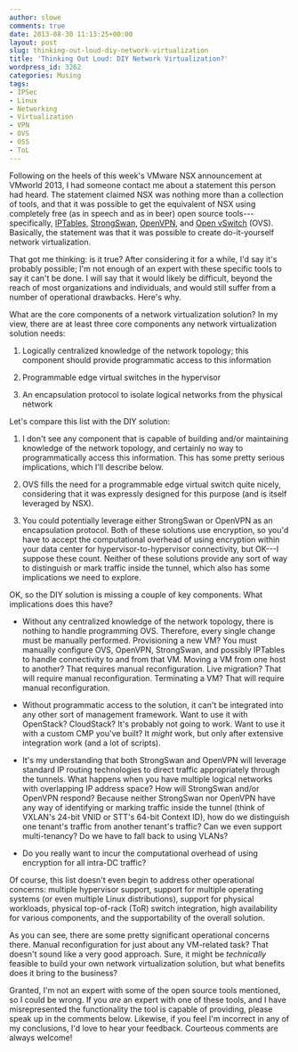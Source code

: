 ```yaml
---
author: slowe
comments: true
date: 2013-08-30 11:13:25+00:00
layout: post
slug: thinking-out-loud-diy-network-virtualization
title: 'Thinking Out Loud: DIY Network Virtualization?'
wordpress_id: 3262
categories: Musing
tags:
- IPSec
- Linux
- Networking
- Virtualization
- VPN
- OVS
- OSS
- ToL
---
```


Following on the heels of this week's VMware NSX announcement at VMworld 2013, I had someone contact me about a statement this person had heard. The statement claimed NSX was nothing more than a collection of tools, and that it was possible to get the equivalent of NSX using completely free (as in speech and as in beer) open source tools---specifically, [IPTables](http://www.netfilter.org), [StrongSwan](https://www.strongswan.org), [OpenVPN](http://openvpn.net/index.php/open-source.html), and [Open vSwitch](http://openvswitch.org) (OVS). Basically, the statement was that it was possible to create do-it-yourself network virtualization.

That got me thinking: is it true? After considering it for a while, I'd say it's probably possible; I'm not enough of an expert with these specific tools to say it can't be done. I will say that it would likely be difficult, beyond the reach of most organizations and individuals, and would still suffer from a number of operational drawbacks. Here's why.

What are the core components of a network virtualization solution? In my view, there are at least three core components any network virtualization solution needs:

1. Logically centralized knowledge of the network topology; this component should provide programmatic access to this information

2. Programmable edge virtual switches in the hypervisor

3. An encapsulation protocol to isolate logical networks from the physical network

Let's compare this list with the DIY solution:

1. I don't see any component that is capable of building and/or maintaining knowledge of the network topology, and certainly no way to programmatically access this information. This has some pretty serious implications, which I'll describe below.

2. OVS fills the need for a programmable edge virtual switch quite nicely, considering that it was expressly designed for this purpose (and is itself leveraged by NSX).

3. You could potentially leverage either StrongSwan or OpenVPN as an encapsulation protocol. Both of these solutions use encryption, so you'd have to accept the computational overhead of using encryption within your data center for hypervisor-to-hypervisor connectivity, but OK---I suppose these count. Neither of these solutions provide any sort of way to distinguish or mark traffic inside the tunnel, which also has some implications we need to explore.

OK, so the DIY solution is missing a couple of key components. What implications does this have?

* Without any centralized knowledge of the network topology, there is nothing to handle programming OVS. Therefore, every single change must be manually performed. Provisioning a new VM? You must manually configure OVS, OpenVPN, StrongSwan, and possibly IPTables to handle connectivity to and from that VM. Moving a VM from one host to another? That requires manual reconfiguration. Live migration? That will require manual reconfiguration. Terminating a VM? That will require manual reconfiguration.

* Without programmatic access to the solution, it can't be integrated into any other sort of management framework. Want to use it with OpenStack? CloudStack? It's probably not going to work. Want to use it with a custom CMP you've built? It _might_ work, but only after extensive integration work (and a lot of scripts).

* It's my understanding that both StrongSwan and OpenVPN will leverage standard IP routing technologies to direct traffic appropriately through the tunnels. What happens when you have multiple logical networks with overlapping IP address space? How will StrongSwan and/or OpenVPN respond? Because neither StrongSwan nor OpenVPN have any way of identifying or marking traffic inside the tunnel (think of VXLAN's 24-bit VNID or STT's 64-bit Context ID), how do we distinguish one tenant's traffic from another tenant's traffic? Can we even support multi-tenancy? Do we have to fall back to using VLANs?

* Do you really want to incur the computational overhead of using encryption for all intra-DC traffic?

Of course, this list doesn't even begin to address other operational concerns: multiple hypervisor support, support for multiple operating systems (or even multiple Linux distributions), support for physical workloads, physical top-of-rack (ToR) switch integration, high availability for various components, and the supportability of the overall solution.

As you can see, there are some pretty significant operational concerns there. Manual reconfiguration for just about any VM-related task? That doesn't sound like a very good approach. Sure, it might be _technically_ feasible to build your own network virtualization solution, but what benefits does it bring to the business?

Granted, I'm not an expert with some of the open source tools mentioned, so I could be wrong. If you _are_ an expert with one of these tools, and I have misrepresented the functionality the tool is capable of providing, please speak up in the comments below. Likewise, if you feel I'm incorrect in any of my conclusions, I'd love to hear your feedback. Courteous comments are always welcome!
